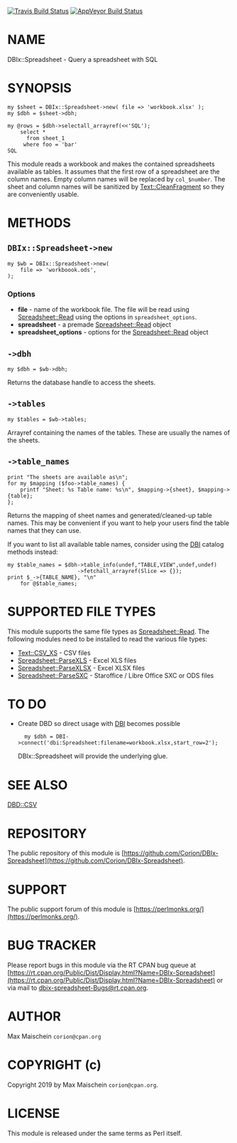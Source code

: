 
[![Travis Build Status](https://travis-ci.org/Corion/DBIx-Spreadsheet.svg?branch=master)](https://travis-ci.org/Corion/DBIx-Spreadsheet)
[![AppVeyor Build Status](https://ci.appveyor.com/api/projects/status/github/Corion/DBIx-Spreadsheet?branch=master&svg=true)](https://ci.appveyor.com/project/Corion/DBIx-Spreadsheet)

# NAME

DBIx::Spreadsheet - Query a spreadsheet with SQL

# SYNOPSIS

    my $sheet = DBIx::Spreadsheet->new( file => 'workbook.xlsx' );
    my $dbh = $sheet->dbh;

    my @rows = $dbh->selectall_arrayref(<<'SQL');
        select *
          from sheet_1
         where foo = 'bar'
    SQL

This module reads a workbook and makes the contained spreadsheets available
as tables. It assumes that the first row of a spreadsheet are the column
names. Empty column names will be replaced by `col_$number`. The sheet and
column names will be sanitized by [Text::CleanFragment](https://metacpan.org/pod/Text::CleanFragment) so they are
conveniently usable.

# METHODS

## `DBIx::Spreadsheet->new`

    my $wb = DBIx::Spreadsheet->new(
        file => 'workboook.ods',
    );

### Options

- **file** - name of the workbook file. The file will be read using [Spreadsheet::Read](https://metacpan.org/pod/Spreadsheet::Read)
using the options in `spreadsheet_options`.
- **spreadsheet** - a premade [Spreadsheet::Read](https://metacpan.org/pod/Spreadsheet::Read) object
- **spreadsheet\_options** - options for the [Spreadsheet::Read](https://metacpan.org/pod/Spreadsheet::Read) object

## `->dbh`

    my $dbh = $wb->dbh;

Returns the database handle to access the sheets.

## `->tables`

    my $tables = $wb->tables;

Arrayref containing the names of the tables. These are usually the names
of the sheets.

## `->table_names`

    print "The sheets are available as\n";
    for my $mapping ($foo->table_names) {
        printf "Sheet: %s Table name: %s\n", $mapping->{sheet}, $mapping->{table};
    };

Returns the mapping of sheet names and generated/cleaned-up table names.
This may be convenient if you want to help your users find the table names that
they can use.

If you want to list all available table names, consider using the [DBI](https://metacpan.org/pod/DBI)
catalog methods instead:

    my $table_names = $dbh->table_info(undef,"TABLE,VIEW",undef,undef)
                          ->fetchall_arrayref(Slice => {});
    print $_->{TABLE_NAME}, "\n"
        for @$table_names;

# SUPPORTED FILE TYPES

This module supports the same file types as [Spreadsheet::Read](https://metacpan.org/pod/Spreadsheet::Read). The following
modules need to be installed to read the various file types:

- [Text::CSV\_XS](https://metacpan.org/pod/Text::CSV_XS) - CSV files
- [Spreadsheet::ParseXLS](https://metacpan.org/pod/Spreadsheet::ParseXLS) - Excel XLS files
- [Spreadsheet::ParseXLSX](https://metacpan.org/pod/Spreadsheet::ParseXLSX) - Excel XLSX files
- [Spreadsheet::ParseSXC](https://metacpan.org/pod/Spreadsheet::ParseSXC) - Staroffice / Libre Office SXC or ODS files

# TO DO

- Create DBD so direct usage with [DBI](https://metacpan.org/pod/DBI) becomes possible

        my $dbh = DBI->connect('dbi:Spreadsheet:filename=workbook.xlsx,start_row=2');

    DBIx::Spreadsheet will provide the underlying glue.

# SEE ALSO

[DBD::CSV](https://metacpan.org/pod/DBD::CSV)

# REPOSITORY

The public repository of this module is
[https://github.com/Corion/DBIx-Spreadsheet](https://github.com/Corion/DBIx-Spreadsheet).

# SUPPORT

The public support forum of this module is
[https://perlmonks.org/](https://perlmonks.org/).

# BUG TRACKER

Please report bugs in this module via the RT CPAN bug queue at
[https://rt.cpan.org/Public/Dist/Display.html?Name=DBIx-Spreadsheet](https://rt.cpan.org/Public/Dist/Display.html?Name=DBIx-Spreadsheet)
or via mail to [dbix-spreadsheet-Bugs@rt.cpan.org](https://metacpan.org/pod/dbix-spreadsheet-Bugs@rt.cpan.org).

# AUTHOR

Max Maischein `corion@cpan.org`

# COPYRIGHT (c)

Copyright 2019 by Max Maischein `corion@cpan.org`.

# LICENSE

This module is released under the same terms as Perl itself.
